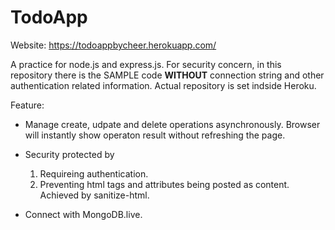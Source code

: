 # TodoApp
Website: https://todoappbycheer.herokuapp.com/

A practice for node.js and express.js. For security concern, in this repository there is the SAMPLE code **WITHOUT** connection string and other authentication related information. Actual repository is set indside Heroku.

Feature:
- Manage create, udpate and delete operations asynchronously. Browser will instantly show operaton result without refreshing the page.

- Security protected by 
	1. Requireing authentication.
	2. Preventing html tags and attributes being posted as content. Achieved by sanitize-html.

-  Connect with MongoDB.live.
